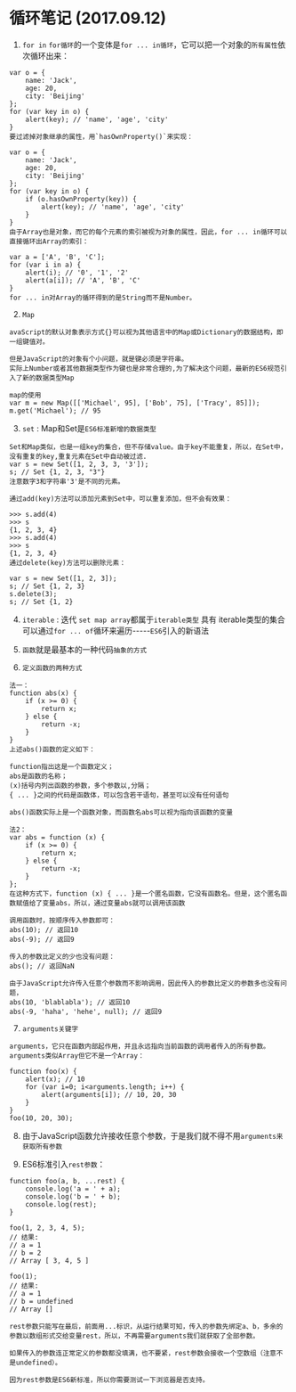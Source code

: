 #  循环笔记 (2017.09.12)
1. `for in`
`for循环`的一个变体是`for ... in循环`，它可以把一个对象的`所有属性`依次循环出来：
```
var o = {
    name: 'Jack',
    age: 20,
    city: 'Beijing'
};
for (var key in o) {
    alert(key); // 'name', 'age', 'city'
}
要过滤掉对象继承的属性，用`hasOwnProperty()`来实现：

var o = {
    name: 'Jack',
    age: 20,
    city: 'Beijing'
};
for (var key in o) {
    if (o.hasOwnProperty(key)) {
        alert(key); // 'name', 'age', 'city'
    }
}
由于Array也是对象，而它的每个元素的索引被视为对象的属性，因此，for ... in循环可以直接循环出Array的索引：

var a = ['A', 'B', 'C'];
for (var i in a) {
    alert(i); // '0', '1', '2'
    alert(a[i]); // 'A', 'B', 'C'
}
for ... in对Array的循环得到的是String而不是Number。 
```
2. `Map`
```
avaScript的默认对象表示方式{}可以视为其他语言中的Map或Dictionary的数据结构，即一组键值对。

但是JavaScript的对象有个小问题，就是键必须是字符串。
实际上Number或者其他数据类型作为键也是非常合理的,为了解决这个问题，最新的ES6规范引入了新的数据类型Map
```
```
map的使用
var m = new Map([['Michael', 95], ['Bob', 75], ['Tracy', 85]]);
m.get('Michael'); // 95
```
3. `set` : Map和Set是`ES6标准新增的数据类型`
```
Set和Map类似，也是一组key的集合，但不存储value。由于key不能重复，所以，在Set中，没有重复的key,重复元素在Set中自动被过滤.
var s = new Set([1, 2, 3, 3, '3']);
s; // Set {1, 2, 3, "3"}
注意数字3和字符串'3'是不同的元素。

通过add(key)方法可以添加元素到Set中，可以重复添加，但不会有效果：

>>> s.add(4)
>>> s
{1, 2, 3, 4}
>>> s.add(4)
>>> s
{1, 2, 3, 4}
通过delete(key)方法可以删除元素：

var s = new Set([1, 2, 3]);
s; // Set {1, 2, 3}
s.delete(3);
s; // Set {1, 2}
```
4. `iterable` : 迭代
    `set map array`都属于`iterable类型`
具有 iterable类型的集合可以通过`for ... of`循环来遍历-----`ES6`引入的新语法

5. `函数`就是最基本的一种代码`抽象的方式`
6. `定义函数的两种方式`
```
法一：
function abs(x) {
    if (x >= 0) {
        return x;
    } else {
        return -x;
    }
}
上述abs()函数的定义如下：

function指出这是一个函数定义；
abs是函数的名称；
(x)括号内列出函数的参数，多个参数以,分隔；
{ ... }之间的代码是函数体，可以包含若干语句，甚至可以没有任何语句

abs()函数实际上是一个函数对象，而函数名abs可以视为指向该函数的变量

法2：
var abs = function (x) {
    if (x >= 0) {
        return x;
    } else {
        return -x;
    }
};
在这种方式下，function (x) { ... }是一个匿名函数，它没有函数名。但是，这个匿名函数赋值给了变量abs，所以，通过变量abs就可以调用该函数

调用函数时，按顺序传入参数即可：
abs(10); // 返回10
abs(-9); // 返回9

传入的参数比定义的少也没有问题：
abs(); // 返回NaN

由于JavaScript允许传入任意个参数而不影响调用，因此传入的参数比定义的参数多也没有问题，
abs(10, 'blablabla'); // 返回10
abs(-9, 'haha', 'hehe', null); // 返回9
```
7. `arguments关键字`
```
arguments，它只在函数内部起作用，并且永远指向当前函数的调用者传入的所有参数。arguments类似Array但它不是一个Array：

function foo(x) {
    alert(x); // 10
    for (var i=0; i<arguments.length; i++) {
        alert(arguments[i]); // 10, 20, 30
    }
}
foo(10, 20, 30);
```
8. 由于JavaScript函数允许接收任意个参数，于是我们就不得不用`arguments来获取所有参数`

9. ES6标准引入`rest参数`：
```
function foo(a, b, ...rest) {
    console.log('a = ' + a);
    console.log('b = ' + b);
    console.log(rest);
}

foo(1, 2, 3, 4, 5);
// 结果:
// a = 1
// b = 2
// Array [ 3, 4, 5 ]

foo(1);
// 结果:
// a = 1
// b = undefined
// Array []
```
```
rest参数只能写在最后，前面用...标识，从运行结果可知，传入的参数先绑定a、b，多余的参数以数组形式交给变量rest，所以，不再需要arguments我们就获取了全部参数。

如果传入的参数连正常定义的参数都没填满，也不要紧，rest参数会接收一个空数组（注意不是undefined）。

因为rest参数是ES6新标准，所以你需要测试一下浏览器是否支持。
```